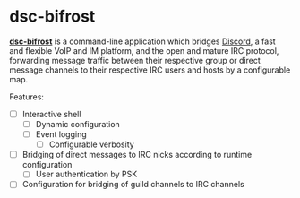 # dsc-bifrost

[**dsc-bifrost**](https://github.com/iseurie/dsc-bifrost) is a command-line
application which bridges [Discord](https://discordapp.com/), a fast and
flexible VoIP and IM platform, and the open and mature IRC protocol, forwarding
message traffic between their respective group or direct message channels to
their respective IRC users and hosts by a configurable map.

Features:
- [ ] Interactive shell
  - [ ] Dynamic configuration
  - [ ] Event logging 
    - [ ] Configurable verbosity
- [ ] Bridging of direct messages to IRC nicks according to runtime
  configuration
  - [ ] User authentication by PSK
- [ ] Configuration for bridging of guild channels to IRC channels
